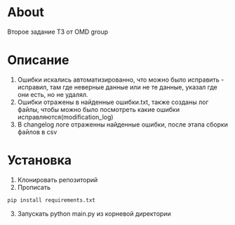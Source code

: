 # About
Второе задание ТЗ от OMD group



# Описание
1. Ошибки искались автоматизированно, что можно было исправить - исправил, там где неверные данные или не те данные, указал где они есть, но не удалял.
2. Ошибки отражены в найденные ошибки.txt, также созданы лог файлы, чтобы можно было посмотреть какие ошибки исправляются(modification_log)
3. В changelog логе отраженны найденные ошибки, после этапа сборки файлов в csv

# Установка
1. Клонировать репозиторий
2. Прописать
```Bash
pip install requirements.txt
```
3. Запускать python main.py из корневой директории
